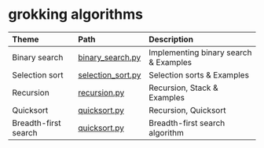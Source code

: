 
# grokking algorithms


| Theme                | Path                                                                                                  | Description                           |
|:---------------------|:------------------------------------------------------------------------------------------------------|:--------------------------------------|
| Binary search        | [binary_search.py](https://github.com/muhammadusufs/grokking_algorithms/blob/main/binary_search.py)   | Implementing binary search & Examples |
| Selection sort       | [selection_sort.py](https://github.com/muhammadusufs/grokking_algorithms/blob/main/selection_sort.py) | Selection sorts & Examples            |
| Recursion            | [recursion.py](https://github.com/muhammadusufs/grokking_algorithms/blob/main/recursion.py)           | Recursion, Stack & Examples           |
| Quicksort            | [quicksort.py](https://github.com/muhammadusufs/grokking_algorithms/blob/main/quicksort.py)           | Recursion, Quicksort                  |
| Breadth-first search | [quicksort.py](https://github.com/muhammadusufs/grokking_algorithms/blob/main/bfs.py)                 | Breadth-first search algorithm        |
